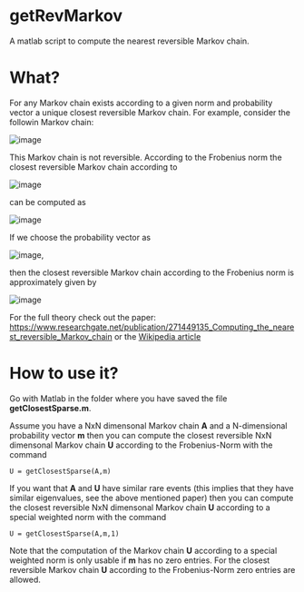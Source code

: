 # getRevMarkov
A matlab script to compute the nearest reversible Markov chain.

# What?
For any Markov chain exists according to a given norm and probability vector a unique closest reversible Markov chain.
For example, consider the followin Markov chain:

![image](https://user-images.githubusercontent.com/1765602/68806995-4b1fe100-0667-11ea-9356-fe204e537432.png)

This Markov chain is not reversible. According to the Frobenius norm the closest reversible Markov chain according to 

![image](https://user-images.githubusercontent.com/1765602/68806912-21ff5080-0667-11ea-94e3-c56ec44956a9.png) 

can be computed as 

![image](https://user-images.githubusercontent.com/1765602/68807042-62f76500-0667-11ea-945b-1dbdd1221088.png)

If we choose the probability vector as 

![image](https://user-images.githubusercontent.com/1765602/68807075-730f4480-0667-11ea-8fe8-566536cdc48e.png), 

then the closest reversible Markov chain according to the Frobenius norm is approximately given by 

![image](https://user-images.githubusercontent.com/1765602/68807109-81f5f700-0667-11ea-9f2f-d529c0cb487e.png)

For the full theory check out the paper: https://www.researchgate.net/publication/271449135_Computing_the_nearest_reversible_Markov_chain or the [Wikipedia article](https://en.wikipedia.org/wiki/Markov_chain#Closest_reversible_Markov_chain)

# How to use it?
Go with Matlab in the folder where you have saved the file **getClosestSparse.m**.

Assume you have a NxN dimensonal Markov chain **A** and a N-dimensional probability vector **m** then you can compute the closest reversible NxN dimensonal Markov chain **U** according to the Frobenius-Norm with the command
```
U = getClosestSparse(A,m)
```

If you want that **A** and **U** have similar rare events (this implies that they have similar eigenvalues, see the above mentioned paper) then you can compute the closest reversible NxN dimensonal Markov chain **U** according to a special weighted norm with the command
```
U = getClosestSparse(A,m,1)
```

Note that the computation of the Markov chain **U** according to a special weighted norm is only usable if **m** has no zero entries. For the closest reversible Markov chain **U** according to the Frobenius-Norm zero entries are allowed.

